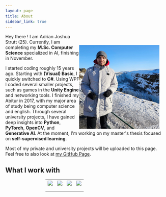 ```yaml
---
layout: page
title: About
sidebar_link: true
---
```


<img align="right" src="assets/images/me.jpg" width="50%" style="float: right;margin-right: 20px;margin-top: 35px;">

Hey there ! I am Adrian Joshua Strutt (25).
Currently, I am completing my <b>M.Sc. Computer Science</b> specialized in AI, finishing in November.

I started coding roughly 15 years ago. Starting with <b>(Visual) Basic</b>, I quickly switched to <b>C#</b>.
Using WPF I coded several smaller projects, such as games in the <b>Unity Engine</b> and networking tools.
I finished my Abitur in 2017, with my major area of study being computer science and english.
Through several university projects, I have gained deep insights into <b>Python</b>, <b>PyTorch</b>, <b>OpenCV</b>, and <b>Generative AI</b>. At the moment, I'm working on my master's thesis focused on <b>self-supervised learning</b>.

Most of my private and university projects will be uploaded to this page.
Feel free to also look at [my GitHub Page](https://github.com/adrianjoshua-strutt).

## What I work with

<div class="table-skills">
    <table border="0" cellspacing="0" cellpadding="0">
        <tr>
            <td>
                <img src="https://cdn.jsdelivr.net/gh/devicons/devicon@latest/icons/python/python-original-wordmark.svg"/>
            </td>
            <td>
                <img src="https://cdn.jsdelivr.net/gh/devicons/devicon@latest/icons/pytorch/pytorch-original-wordmark.svg" />
            </td>
            <td>
                <img src="https://cdn.jsdelivr.net/gh/devicons/devicon@latest/icons/opencv/opencv-original-wordmark.svg" />
            </td>
            <td>
                <img src="https://cdn.jsdelivr.net/gh/devicons/devicon@latest/icons/github/github-original-wordmark.svg" /> 
            </td> 
        </tr>
        <tr>
            <td></td>
            <td></td>
        </tr>
        <tr>
            <td></td>
            <td></td>
        </tr>
    </table>
</div>

<style>

    @media screen and (max-width: 767px){   
        .table-skills{      
            width: 100%;
            margin-top: 15px; margin-left: auto; margin-right: auto; 
        } 
    }

    @media screen and (min-width: 768px) {      
        .table-skills{      
            width: 50%; 
            margin-top: 15px; margin-left: auto; margin-right: auto;
        } 
    } 

</style>